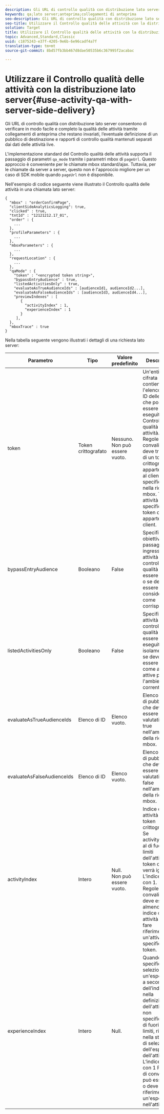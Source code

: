 ```yaml
---
description: Gli URL di controllo qualità con distribuzione lato server consentono di verificare in modo facile e completo la qualità delle attività tramite collegamenti di anteprima che restano invariati, l’eventuale definizione di un pubblico di destinazione e rapporti di controllo qualità mantenuti separati dai dati delle attività live.
keywords: qa;lato server;anteprima;collegamenti di anteprima
seo-description: Gli URL di controllo qualità con distribuzione lato server consentono di verificare in modo facile e completo la qualità delle attività tramite collegamenti di anteprima che restano invariati, l’eventuale definizione di un pubblico di destinazione e rapporti di controllo qualità mantenuti separati dai dati delle attività live.
seo-title: Utilizzare il Controllo qualità delle attività con la distribuzione lato server
solution: Target
title: Utilizzare il Controllo qualità delle attività con la distribuzione lato server
topic: Advanced,Standard,Classic
uuid: c1875243-e37f-4205-9e6b-6e96cadf4a7f
translation-type: tm+mt
source-git-commit: 8bd57fb3bb467d8dae50535b6c367995f2acabac

---
```



# Utilizzare il Controllo qualità delle attività con la distribuzione lato server{#use-activity-qa-with-server-side-delivery}

Gli URL di controllo qualità con distribuzione lato server consentono di verificare in modo facile e completo la qualità delle attività tramite collegamenti di anteprima che restano invariati, l’eventuale definizione di un pubblico di destinazione e rapporti di controllo qualità mantenuti separati dai dati delle attività live.

L'implementazione standard del Controllo qualità delle attività supporta il passaggio di parametri `qa_mode` tramite i parametri mbox di `pageUrl`. Questo approccio è conveniente per le chiamate mbox standard/ajax. Tuttavia, per le chiamate da server a server, questo non è l'approccio migliore per un caso di SDK mobile quando `pageUrl` non è disponibile.

Nell'esempio di codice seguente viene illustrato il Controllo qualità delle attività in una chiamata lato server:

```
{
  "mbox" : "orderConfirmPage",
  "clientSideAnalyticsLogging": true,
  "clicked" : true,
  "tntId" : "12121212.17_01",
  "order" : {
    ...
  },
  "profileParameters" : {
    ...
  },
  "mboxParameters" : {
    ...
  },
  "requestLocation" : {
    ...
  },
  "qaMode" : {
    "token" : "<encrypted token string>",
    "bypassEntryAudience" : true,
    "listedActivitiesOnly" : true,
    "evaluateAsTrueAudienceIds" : [audienceId1, audienceId2...],
    "evaluateAsFalseAudienceIds" : [audienceId3, audienceId4...],
    "previewIndexes" : [
       {
         "activityIndex" : 1,
         "experienceIndex" : 1
       }
     ],
  },
  "mboxTrace" : true
}
```

Nella tabella seguente vengono illustrati i dettagli di una richiesta lato server:

| Parametro | Tipo | Valore predefinito | Descrizione |
|--- |--- |--- |--- |
| token | Token crittografato | Nessuno.<br>Non può essere vuoto. | Un'entità cifrata che contiene l'elenco degli ID delle attività che possono essere eseguite in Controllo qualità delle attività.<br>Regole di convalida: deve trattarsi di un token crittografato appartenente al client specificato nella richiesta mbox. Tutte le attività specificate nel token devono appartenere al client. |
| bypassEntryAudience | Booleano | False | Specifica se gli obiettivi dei passaggi di ingresso per le attività di controllo qualità devono essere valutati o se devono essere considerati come corrispondenti. |
| listedActivitiesOnly | Booleano | False | Specifica se le attività di controllo qualità devono essere eseguite in isolamento o se devono essere valutate come attività attive per l'ambiente corrente. |
| evaluateAsTrueAudienceIds | Elenco di ID | Elenco vuoto. | Elenco degli ID di pubblico che devono essere sempre valutati come true nell'ambito della richiesta mbox. |
| evaluateAsFalseAudienceIds | Elenco di ID | Elenco vuoto. | Elenco degli ID di pubblico che devono essere sempre valutati come false nell'ambito della richiesta mbox. |
| activityIndex | Intero | Null.<br>Non può essere vuoto. | Indice di attività nel token crittografato. Se activityIndex è al di fuori dei limiti dell'attività nel token o se null, verrà ignorato. L’indice inizia con 1.<br>Regole di convalida: deve esserci almeno un indice di attività e deve fare riferimento a un'attività specificata nel token. |
| experienceIndex | Intero | Null. | Quando specificato, seleziona un'esperienza a seconda dell’indice nella definizione dell'attività. Se non specificato o al di fuori dei limiti, rientrerà nella strategia di selezione dell'esperienza dell'attività. L’indice inizia con 1 Regole di convalida: può essere null o deve fare riferimento a un'esperienza nell'attività. |